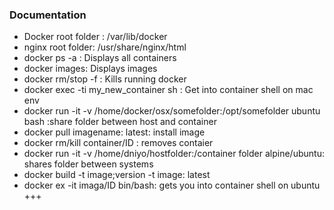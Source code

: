 ### Documentation
+ Docker root folder : /var/lib/docker 
+ nginx root folder: /usr/share/nginx/html 
+ docker ps -a : Displays all containers
+ docker images: Displays images
+ docker rm/stop -f <container-name>: Kills running docker
+ docker exec -ti my_new_container sh : Get into container shell on mac env
+ docker run -it -v /home/docker/osx/somefolder:/opt/somefolder ubuntu bash :share folder between host and container
+ docker pull imagename: latest: install image
+ docker rm/kill container/ID : removes contaier
+ docker run -it -v /home/dniyo/hostfolder:/container folder alpine/ubuntu: shares folder between systems
+ docker build -t image;version -t image: latest
+ docker ex -it imaga/ID bin/bash: gets you into container shell on ubuntu
+++